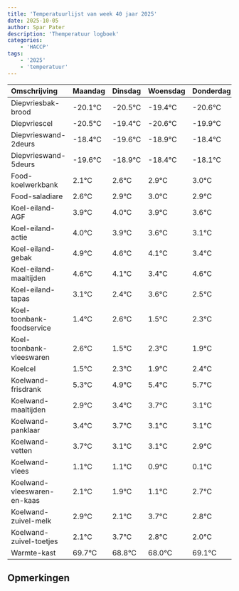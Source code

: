 ```yaml
---
title: 'Temperatuurlijst van week 40 jaar 2025'
date: 2025-10-05
author: Spar Pater
description: 'Themperatuur logboek'
categories:
    - 'HACCP'
tags:
    - '2025'
    - 'temperatuur'
---
```

|Omschrijving|Maandag|Dinsdag|Woensdag|Donderdag|Vrijdag|Zaterdag|Zondag|
|:---|:---|:---|:---|:---|:---|:---|:---|
|Diepvriesbak-brood|-20.1°C|-20.5°C|-19.4°C|-20.6°C|-19.9°C|-19.4°C|-19.1°C|
|Diepvriescel|-20.5°C|-19.4°C|-20.6°C|-19.9°C|-19.4°C|-19.1°C|-19.0°C|
|Diepvrieswand-2deurs|-18.4°C|-19.6°C|-18.9°C|-18.4°C|-18.1°C|-18.0°C|-18.1°C|
|Diepvrieswand-5deurs|-19.6°C|-18.9°C|-18.4°C|-18.1°C|-18.0°C|-18.1°C|-18.4°C|
|Food-koelwerkbank|2.1°C|2.6°C|2.9°C|3.0°C|2.9°C|2.6°C|2.1°C|
|Food-saladiare|2.6°C|2.9°C|3.0°C|2.9°C|2.6°C|2.1°C|1.4°C|
|Koel-eiland-AGF|3.9°C|4.0°C|3.9°C|3.6°C|3.1°C|2.4°C|3.6°C|
|Koel-eiland-actie|4.0°C|3.9°C|3.6°C|3.1°C|2.4°C|3.6°C|2.5°C|
|Koel-eiland-gebak|4.9°C|4.6°C|4.1°C|3.4°C|4.6°C|3.5°C|4.3°C|
|Koel-eiland-maaltijden|4.6°C|4.1°C|3.4°C|4.6°C|3.5°C|4.3°C|3.9°C|
|Koel-eiland-tapas|3.1°C|2.4°C|3.6°C|2.5°C|3.3°C|2.9°C|3.4°C|
|Koel-toonbank-foodservice|1.4°C|2.6°C|1.5°C|2.3°C|1.9°C|2.4°C|2.7°C|
|Koel-toonbank-vleeswaren|2.6°C|1.5°C|2.3°C|1.9°C|2.4°C|2.7°C|2.1°C|
|Koelcel|1.5°C|2.3°C|1.9°C|2.4°C|2.7°C|2.1°C|2.1°C|
|Koelwand-frisdrank|5.3°C|4.9°C|5.4°C|5.7°C|5.1°C|5.1°C|4.9°C|
|Koelwand-maaltijden|2.9°C|3.4°C|3.7°C|3.1°C|3.1°C|2.9°C|2.1°C|
|Koelwand-panklaar|3.4°C|3.7°C|3.1°C|3.1°C|2.9°C|2.1°C|3.7°C|
|Koelwand-vetten|3.7°C|3.1°C|3.1°C|2.9°C|2.1°C|3.7°C|2.8°C|
|Koelwand-vlees|1.1°C|1.1°C|0.9°C|0.1°C|1.7°C|0.8°C|0.0°C|
|Koelwand-vleeswaren-en-kaas|2.1°C|1.9°C|1.1°C|2.7°C|1.8°C|1.0°C|2.1°C|
|Koelwand-zuivel-melk|2.9°C|2.1°C|3.7°C|2.8°C|2.0°C|3.1°C|2.0°C|
|Koelwand-zuivel-toetjes|2.1°C|3.7°C|2.8°C|2.0°C|3.1°C|2.0°C|3.0°C|
|Warmte-kast|69.7°C|68.8°C|68.0°C|69.1°C|68.0°C|69.0°C|69.7°C|

## Opmerkingen


